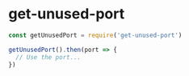 # get-unused-port

``` javascript
const getUnusedPort = require('get-unused-port')

getUnusedPort().then(port => {
  // Use the port...
})
```